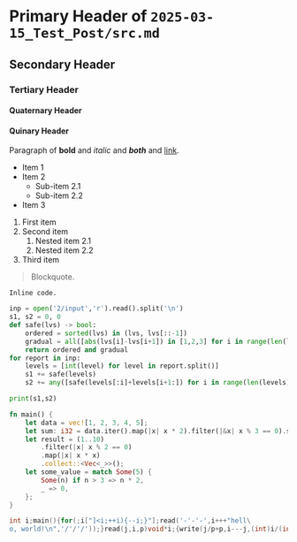 # Primary Header of `2025-03-15_Test_Post/src.md`
## Secondary Header
### Tertiary Header
#### Quaternary Header
#### Quinary Header

Paragraph of **bold** and *italic* and ***both*** and [link](https://wiby.org).

- Item 1
- Item 2
  - Sub-item 2.1
  - Sub-item 2.2
- Item 3

1. First item
2. Second item
   1. Nested item 2.1
   2. Nested item 2.2
3. Third item

> Blockquote.

`Inline code.`

```python
inp = open('2/input','r').read().split('\n')
s1, s2 = 0, 0
def safe(lvs) -> bool:
    ordered = sorted(lvs) in (lvs, lvs[::-1])
    gradual = all([abs(lvs[i]-lvs[i+1]) in [1,2,3] for i in range(len(lvs))[:-1]])
    return ordered and gradual
for report in inp:
    levels = [int(level) for level in report.split()]
    s1 += safe(levels)
    s2 += any([safe(levels[:i]+levels[i+1:]) for i in range(len(levels))])

print(s1,s2)
```

```rust
fn main() {
    let data = vec![1, 2, 3, 4, 5];
    let sum: i32 = data.iter().map(|x| x * 2).filter(|&x| x % 3 == 0).sum();
    let result = (1..10)
        .filter(|x| x % 2 == 0)
        .map(|x| x * x)
        .collect::<Vec<_>>();
    let some_value = match Some(5) {
        Some(n) if n > 3 => n * 2,
        _ => 0,
    };
}
```

```c
int i;main(){for(;i["]<i;++i){--i;}"];read('-'-'-',i+++"hell\
o, world!\n",'/'/'/'));}read(j,i,p)void*i;{write(j/p+p,i---j,(int)i/(int)i);}```
